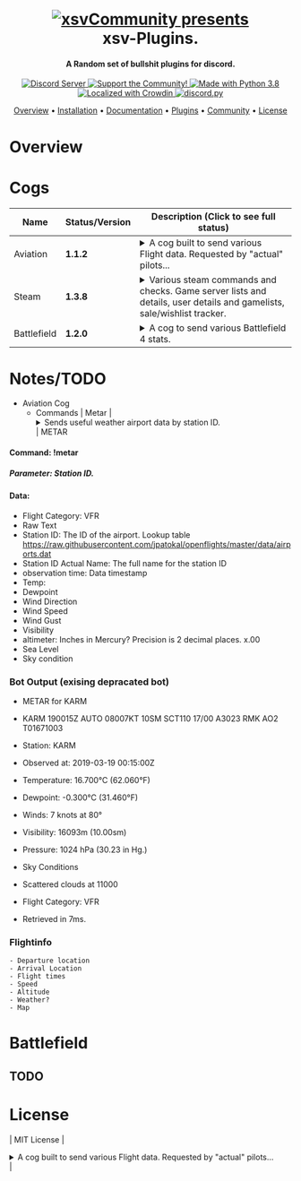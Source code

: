
<h1 align="center">
  <br>
  <a href="https://xsvcommunity.com"><img src="http://xsv.is/images/default.png" alt="xsvCommunity presents"></a>
  <br>
  xsv-Plugins.
  <br>
</h1>

<h4 align="center">A Random set of bullshit plugins for discord.</h4>

<p align="center">
  <a href="https://discord.gg/UFmhc2p">
    <img src="https://discordapp.com/api/guilds/281663524323983360/widget.png?style=shield" alt="Discord Server">
  </a>
  <a href="https://www.xsvcommunity.com/donate">
    <img src="https://img.shields.io/badge/Support-xsv!-purple.svg" alt="Support the Community!">
  </a>
  <a href="https://www.python.org/downloads/">
    <img src="https://img.shields.io/badge/Made%20With-Python%203.8-blue.svg?style=for-the-badge" alt="Made with Python 3.8">
  </a>
  <a href="https://crowdin.com/project/xsvcogs">
    <img src="https://d322cqt584bo4o.cloudfront.net/red-discordbot/localized.svg" alt="Localized with Crowdin">
  </a>
  <a href="https://github.com/Rapptz/discord.py/">
      <img src="https://img.shields.io/badge/discord-py-blue.svg" alt="discord.py">
  </a>
</p>


<p align="center">
  <a href="#overview">Overview</a>
  •
  <a href="#cogs">Installation</a>
  •
  <a href="http://">Documentation</a>
  •
  <a href="#installation ">Plugins</a>
  •
  <a href="#join-the-community">Community</a>
  •
  <a href="#license">License</a>
</p>

# Overview

# Cogs

| Name | Status/Version | Description (Click to see full status)
| --- | --- | --- |
| Aviation | **1.1.2** | <details><summary>A cog built to send various Flight data.  Requested by "actual" pilots...</summary></details>|
| Steam | **1.3.8**| <details><summary>Various steam commands and checks.  Game server lists and details, user details and gamelists, sale/wishlist tracker.</summary> This cog has a lot has a few installation requirements to function.  Please visit ... for details</details> |
| Battlefield | **1.2.0** | <details><summary>A cog to send various Battlefield 4 stats.</summary>Note: Due to EA's current non-existant support of any current games.  We are limited to what we can munipulate.</details> |


# Notes/TODO
* Aviation Cog
	* Commands
	| Metar | <details><summary>Sends useful weather airport data by station ID.</summary>Note:General list of airports with IATA and ICAO codes: https://en.wikipedia.org/wiki/Lists_of_airports
            **ICAO** Codes (4 letters): https://en.wikipedia.org/wiki/ICAO_airport_code
            **IATA** Codes (3 letters): https://en.wikipedia.org/wiki/IATA_airport_code</details> |
METAR
#### Command: !metar
##### Parameter: Station ID.

#### Data:
* Flight Category: VFR
* Raw Text
* Station ID:  The ID of the airport.  Lookup table https://raw.githubusercontent.com/jpatokal/openflights/master/data/airports.dat
* Station ID Actual Name: The full name for the station ID
* observation time: Data timestamp
* Temp:
* Dewpoint
* Wind Direction
* Wind Speed
* Wind Gust
* Visibility
* altimeter:  Inches in Mercury? Precision is 2 decimal places. x.00
* Sea Level
* Sky condition

### Bot Output (exising depracated bot)
* METAR for KARM
* KARM 190015Z AUTO 08007KT 10SM SCT110 17/00 A3023 RMK AO2 T01671003

* Station: KARM
* Observed at: 2019-03-19 00:15:00Z
* Temperature: 16.700°C (62.060°F)
* Dewpoint: -0.300°C (31.460°F)
* Winds: 7 knots at 80°
* Visibility: 16093m (10.00sm)
* Pressure: 1024 hPa (30.23 in Hg.)
* Sky Conditions
* Scattered clouds at 11000
* Flight Category: VFR
* Retrieved in 7ms.

### Flightinfo
    - Departure location
    - Arrival Location
    - Flight times
    - Speed
    - Altitude
    - Weather?
    - Map

# Battlefield
## TODO



# License

| MIT License | <details><summary>A cog built to send various Flight data.  Requested by "actual" pilots...</summary></details>|